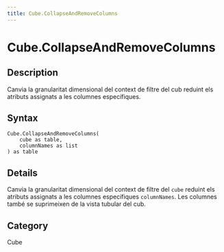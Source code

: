 ```yaml
---
title: Cube.CollapseAndRemoveColumns
---
```


# Cube.CollapseAndRemoveColumns


## Description

Canvia la granularitat dimensional del context de filtre del cub reduint els atributs assignats a les columnes específiques.


## Syntax

```powerquery
Cube.CollapseAndRemoveColumns(
    cube as table,
    columnNames as list
) as table
```


## Details

Canvia la granularitat dimensional del context de filtre del <code>cube</code> reduint els atributs assignats a les columnes específiques <code>columnNames</code>. Les columnes també se suprimeixen de la vista tubular del cub.



## Category
Cube
